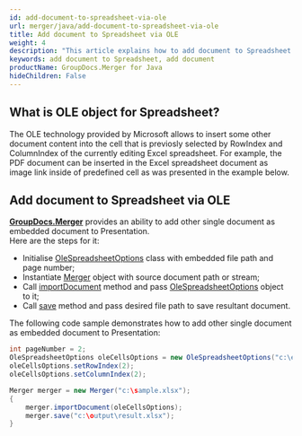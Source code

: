 ```yaml
---
id: add-document-to-spreadsheet-via-ole
url: merger/java/add-document-to-spreadsheet-via-ole
title: Add document to Spreadsheet via OLE
weight: 4
description: "This article explains how to add document to Spreadsheet via OLE with GroupDocs.Merger within your .Java applications."
keywords: add document to Spreadsheet, add document
productName: GroupDocs.Merger for Java
hideChildren: False
---
```

## What is OLE object for Spreadsheet?

The OLE technology provided by Microsoft allows to insert some other document content into the cell that is previosly selected by RowIndex and ColumnIndex of the currently editing Excel spreadsheet. For example, the PDF document can be inserted in the Excel spreadsheet document as image link inside of predefined cell as was presented in the example below.

## Add document to Spreadsheet via OLE

**[GroupDocs.Merger](https://products.groupdocs.com/merger/java)** provides an ability to add other single document as embedded document to Presentation.   
Here are the steps for it:

*   Initialise [OleSpreadsheetOptions](https://apireference.groupdocs.com/merger/java/com.groupdocs.merger.domain.options/OleSpreadsheetOptions) class with embedded file path and page number;
*   Instantiate [Merger](https://apireference.groupdocs.com/merger/java/com.groupdocs.merger/Merger) object with source document path or stream;
*   Call [importDocument](https://apireference.groupdocs.com/merger/java/com.groupdocs.merger/Merger#importDocument(com.groupdocs.merger.domain.options.interfaces.IImportDocumentOptions)) method and pass [OleSpreadsheetOptions](https://apireference.groupdocs.com/merger/java/com.groupdocs.merger.domain.options/OleSpreadsheetOptions) object to it;
*   Call [save](https://apireference.groupdocs.com/merger/java/com.groupdocs.merger/Merger#save(java.lang.String)) method and pass desired file path to save resultant document.

The following code sample demonstrates how to add other single document as embedded document to Presentation:

```java
int pageNumber = 2;
OleSpreadsheetOptions oleCellsOptions = new OleSpreadsheetOptions("c:\embedded.pdf", pageNumber);
oleCellsOptions.setRowIndex(2);
oleCellsOptions.setColumnIndex(2);

Merger merger = new Merger("c:\sample.xlsx");
{
    merger.importDocument(oleCellsOptions);
    merger.save("c:\output\result.xlsx");
}

```
